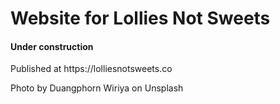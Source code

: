 # Website for Lollies Not Sweets

#### Under construction

<p>Published at https://lolliesnotsweets.co</p>

<p>Photo by Duangphorn Wiriya on Unsplash</p>
